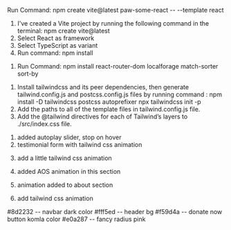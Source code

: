 <!-- React App with Vite -->

Run Command: npm create vite@latest paw-some-react -- --template react

1. I've created a Vite project by running the following command in the terminal:
   npm create vite@latest
2. Select React as framework
3. Select TypeScript as variant
4. Run command:
   npm install

<!-- React Router installation -->

1. Run Command:
   npm install react-router-dom localforage match-sorter sort-by

<!-- Tailwind CSS Installation -->

1. Install tailwindcss and its peer dependencies, then generate tailwind.config.js and postcss.config.js files by running command :
   npm install -D tailwindcss postcss autoprefixer
   npx tailwindcss init -p
2. Add the paths to all of the template files in tailwind.config.js file.
3. Add the @tailwind directives for each of Tailwind’s layers to ./src/index.css file.

<!-- Added Google Font -->

<!-- testimonial section -->

1. added autoplay slider, stop on hover
2. testimonial form with tailwind css animation

<!-- header section -->

3. add a little tailwind css animation
<!-- service section -->
4. added AOS animation in this section
<!-- About section -->
5. animation added to about section
<!-- footer section -->
6. add tailwind css animation

<!-- colors -->

#8d2232 -- navbar dark color
#fff5ed -- header bg
#f59d4a -- donate now button komla color
#e0a287 -- fancy radius pink
